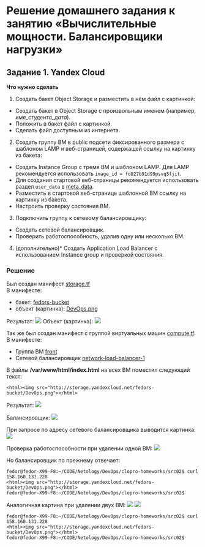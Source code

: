 # Решение домашнего задания к занятию «Вычислительные мощности. Балансировщики нагрузки»  

## Задание 1. Yandex Cloud 

**Что нужно сделать**

1. Создать бакет Object Storage и разместить в нём файл с картинкой:

 - Создать бакет в Object Storage с произвольным именем (например, _имя_студента_дата_).
 - Положить в бакет файл с картинкой.
 - Сделать файл доступным из интернета.
 
2. Создать группу ВМ в public подсети фиксированного размера с шаблоном LAMP и веб-страницей, содержащей ссылку на картинку из бакета:

 - Создать Instance Group с тремя ВМ и шаблоном LAMP. Для LAMP рекомендуется использовать `image_id = fd827b91d99psvq5fjit`.
 - Для создания стартовой веб-страницы рекомендуется использовать раздел `user_data` в [meta_data](https://cloud.yandex.ru/docs/compute/concepts/vm-metadata).
 - Разместить в стартовой веб-странице шаблонной ВМ ссылку на картинку из бакета.
 - Настроить проверку состояния ВМ.
 
3. Подключить группу к сетевому балансировщику:

 - Создать сетевой балансировщик.
 - Проверить работоспособность, удалив одну или несколько ВМ.
4. (дополнительно)* Создать Application Load Balancer с использованием Instance group и проверкой состояния.

### Решение

Был создан манифест [storage.tf](src02/storage.tf)  
В манифесте:
- бакет: [fedors-bucket](src02/storage.tf)
- объект (картинка): [DevOps.png](src02/storage.tf)

Результат:
![](pics/PIC002.png)
Объект (картинка):
![](pics/PIC003.png)

Так же был создан манифест с группой виртуальных машин [compute.tf](src02/compute.tf).  
В манифесте:
- Группа ВМ [front](src02/storage.tf)
- Сетевой балансировщик [network-load-balancer-1](src02/compute.tf)

В файлы **/var/www/html/index.html** на всех ВМ поместил следующий текст:
```
<html><img src="http://storage.yandexcloud.net/fedors-bucket/DevOps.png"></html>
```

Результат:
![](pics/PIC004.png)

Балансировщик:
![](pics/PIC005.png)

При запросе по адресу сетевого балансировщика выводится картинка:
![](pics/PIC006.png)

Проверка работоспособности при удалении одной ВМ:
![](pics/PIC007.png)

Но балансировщик по прежнему отвечает:
```
fedor@fedor-X99-F8:~/CODE/Netology/DevOps/clopro-homeworks/src02$ curl 158.160.131.228
<html><img src="http://storage.yandexcloud.net/fedors-bucket/DevOps.png"></html>
fedor@fedor-X99-F8:~/CODE/Netology/DevOps/clopro-homeworks/src02$ 
```

Аналогичная картина при удалении двух ВМ:
![](pics/PIC008.png)
![](pics/PIC009.png)
```
fedor@fedor-X99-F8:~/CODE/Netology/DevOps/clopro-homeworks/src02$ curl 158.160.131.228
<html><img src="http://storage.yandexcloud.net/fedors-bucket/DevOps.png"></html>
fedor@fedor-X99-F8:~/CODE/Netology/DevOps/clopro-homeworks/src02$ 
```
